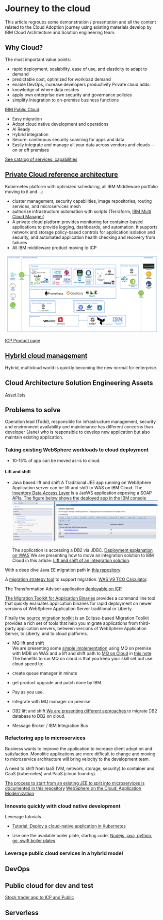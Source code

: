 # Journey to the cloud
This article regroups some demonstration / presentation and all the content related to the Cloud Adoption journey using existing materials develop by IBM Cloud Architecture and Solution engineering team.

## Why Cloud?
The most important value points:
* rapid deployment, scalability, ease of use, and elasticity to adapt to demand
* predictable cost, optimized for workload demand
* enable DevOps, increase developers productivity
Private cloud adds:
* knowledge of where data resides
* apply own enterprise own security and governance policies
* simplify integration to on-premise business functions

[IBM Public Cloud](https://www.ibm.com/cloud/)
* Easy migration
* Adopt cloud native development and operations
* AI Ready
* Hybrid integration
* Secure: continuous security scanning for apps and data
* Easily integrate and manage all your data across vendors and clouds — on or off premises

[See catalog of services, capabilities](https://console.bluemix.net/)

## [Private Cloud reference architecture](https://www.ibm.com/cloud/garage/architectures/private-cloud)
Kubernetes platform with optimized scheduling, all IBM Middleware portfolio moving to it and ...:
* cluster management, security capabilities, image repositories, routing services, and microservices mesh
* authorize infrastructure automation with scripts (Terraform, [IBM Multi Cloud Manager](https://www.ibm.com/cloud/smartpapers/multicloud-management/))
* A private cloud platform provides monitoring for container-based applications to provide logging, dashboards, and automation. It supports network and storage policy-based controls for application isolation and security, and automated application health checking and recovery from failures
* All IBM middleware product moving to ICP

![](ICP-oneView.png)

[ICP Product page](https://www.ibm.com/cloud-computing/products/ibm-cloud-private/)

## [Hybrid cloud management](https://www.ibm.com/cloud/smartpapers/multicloud-management/)
Hybrid, multicloud world is quickly becoming the new normal for enterprise.

## Cloud Architecture Solution Engineering Assets
[Asset lists](https://ibm-cloud-architecture.github.io/)

## Problems to solve
Operation lead (Todd), responsible for infrastructure management, security and environment availability and maintenance has different concerns than developer (Jane) who is responsible to develop new application but also maintain existing application.

### Taking existing WebSphere workloads to cloud deployment
* 10-15% of app can be moved as-is to cloud.

#### Lift and shift
* Java based lift and shift
 A Traditional JEE app running on WebSphere Application server can be lift and shift to WAS on IBM Cloud. The [Inventory Data Access Layer](https://github.com/ibm-cloud-architecture/refarch-integration-inventory-dal) is a JaxWS application exposing a SOAP APIs. The figure below shows the deployed app in the IBM console   
 ![](https://github.com/ibm-cloud-architecture/refarch-integration-inventory-dal/blob/master/docs/twas/wasnd-deploy-8.png).  
 The application is accessing a DB2 via JDBC. [Deployment explanation on tWAS](https://github.com/ibm-cloud-architecture/refarch-integration-inventory-dal/blob/master/docs/twas/readme.md)
 We are presenting how to move an integration solution to IBM Cloud in this article: [Lift and shift of an integration solution](https://github.com/ibm-cloud-architecture/refarch-integration/tree/master/docs/toSaaS).

 With a deep dive Java EE migration path in [this repository](https://github.com/ibm-cloud-architecture/refarch-jee/blob/master/phases/phase1.md)

 A [migration strategy tool](http://whichwas.mybluemix.net/) to support migration. [WAS V9 TCO Calculator](https://roi-calculator.mybluemix.net/).

 The Transformation Advisor application [deployable on ICP](https://ibm-dte.mybluemix.net/ibm-websphere-application-server-cloud-enabled)  

 [The Migration Toolkit for Application Binaries](https://developer.ibm.com/wasdev/downloads/#asset/tools-Migration_Toolkit_for_Application_Binaries) provides a command line tool that quickly evaluates application binaries for rapid deployment on newer versions of WebSphere Application Server traditional or Liberty.

 Finally the [source migration toolkit](https://developer.ibm.com/wasdev/downloads/#asset/tools-WebSphere_Application_Server_Migration_Toolkit) is an Eclipse-based Migration Toolkit provides a rich set of tools that help you migrate applications from third-party application servers, between versions of WebSphere Application Server, to Liberty, and to cloud platforms.

* MQ lift and shift  
We are presenting some [simple implementation](https://github.com/ibm-cloud-architecture/refarch-mq-messaging) using MQ on premise with MDB on WAS and a lift and shift path to [MQ on Cloud](https://www.ibm.com/cloud/mq) in [this note]()
The benefits to run MQ on cloud is that you keep your skill set but use cloud speed to:
* create queue manager in minute
* get product upgrade and patch done by IBM
* Pay as you use.
* Integrate with MQ manager on premise.  

* DB2 lift and shift
[We are presenting different approaches ](https://github.com/ibm-cloud-architecture/refarch-integration-inventory-db2/blob/master/docs/db2-cloud.md) to migrate DB2 database to DB2 on cloud.

* Message Broker / IBM Integration Bus

### Refactoring app to microservices
Business wants to improve the application to increase client adoption and satisfaction. Monolitic applications are more difficult to change and moving to microservice architecture will bring velocity to the development team.

A need to shift from IaaS (VM, network, storage, security) to container and CaaS (kubernetes) and PaaS (cloud foundry).

[The process to start from an existing JEE to split into microservices is documented in this repository](https://github.com/ibm-cloud-architecture/refarch-jee)
[WebSphere on the Cloud: Application Modernization](https://www.ibm.com/blogs/bluemix/2017/08/websphere-on-the-cloud-application-modernization/)


### Innovate quickly with cloud native development
Leverage tutorials
* [Tutorial: Deploy a cloud-native application in Kubernetes](https://www.ibm.com/cloud/garage/demo/try-private-cloud-install-an-app)

* Use one the available boiler plate, starting code.
[Nodejs, java, python, go, swift boiler plates](https://console.bluemix.net/developer/appservice/starter-kits)

### Leverage public cloud services in a hybrid model

## DevOps

## Public cloud for dev and test
[Stock trader app to ICP and Public](https://www.youtube.com/watch?v=pM3oFNAH2dA&index=4&list=PLzpeuWUENMK37ZlLBc_pIlXlOWeGnYRA_)

## Serverless
